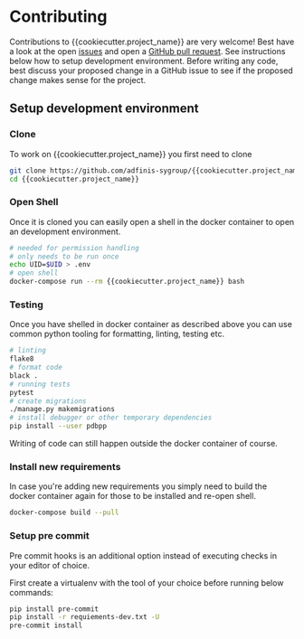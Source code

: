# Contributing

Contributions to {{cookiecutter.project_name}} are very welcome! Best have a look at the open [issues](https://github.com/{{cookiecutter.organization_slug}}/{{cookiecutter.project_name}})
and open a [GitHub pull request](https://github.com/{{cookiecutter.organization_slug}}/{{cookiecutter.project_name}}/compare). See instructions below how to setup development
environment. Before writing any code, best discuss your proposed change in a GitHub issue to see if the proposed change makes sense for the project.

## Setup development environment

### Clone

To work on {{cookiecutter.project_name}} you first need to clone

```bash
git clone https://github.com/adfinis-sygroup/{{cookiecutter.project_name}}.git
cd {{cookiecutter.project_name}}
```

### Open Shell

Once it is cloned you can easily open a shell in the docker container to
open an development environment.

```bash
# needed for permission handling
# only needs to be run once
echo UID=$UID > .env
# open shell
docker-compose run --rm {{cookiecutter.project_name}} bash
```

### Testing

Once you have shelled in docker container as described above
you can use common python tooling for formatting, linting, testing
etc.

```bash
# linting
flake8
# format code
black .
# running tests
pytest
# create migrations
./manage.py makemigrations
# install debugger or other temporary dependencies
pip install --user pdbpp
```

Writing of code can still happen outside the docker container of course.

### Install new requirements

In case you're adding new requirements you simply need to build the docker container
again for those to be installed and re-open shell.

```bash
docker-compose build --pull
```

### Setup pre commit

Pre commit hooks is an additional option instead of executing checks in your editor of choice.

First create a virtualenv with the tool of your choice before running below commands:

```bash
pip install pre-commit
pip install -r requiements-dev.txt -U
pre-commit install
```
